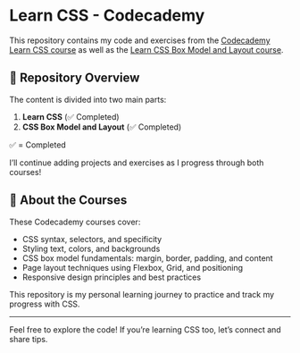 # Learn CSS - Codecademy

This repository contains my code and exercises from the [Codecademy Learn CSS course](https://www.codecademy.com/enrolled/courses/learn-css) as well as the [Learn CSS Box Model and Layout course](https://www.codecademy.com/learn/learn-css-box-model-and-layout).

## 📂 Repository Overview

The content is divided into two main parts:

1. **Learn CSS** (✅ Completed)  
2. **CSS Box Model and Layout** (✅ Completed)

✅ = Completed

I’ll continue adding projects and exercises as I progress through both courses!

## 🚀 About the Courses

These Codecademy courses cover:

- CSS syntax, selectors, and specificity  
- Styling text, colors, and backgrounds  
- CSS box model fundamentals: margin, border, padding, and content  
- Page layout techniques using Flexbox, Grid, and positioning  
- Responsive design principles and best practices  

This repository is my personal learning journey to practice and track my progress with CSS.

---

Feel free to explore the code! If you’re learning CSS too, let’s connect and share tips.
